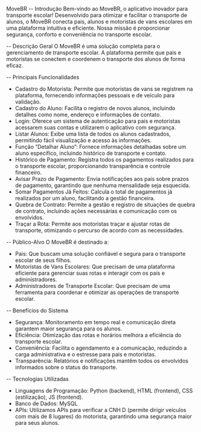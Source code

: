 MoveBR
 -- Introdução
Bem-vindo ao MoveBR, o aplicativo inovador para transporte escolar! Desenvolvido para otimizar e facilitar o transporte de alunos, o MoveBR conecta pais, alunos e motoristas de vans escolares em uma plataforma intuitiva e eficiente. Nossa missão é proporcionar segurança, conforto e conveniência no transporte escolar.

 -- Descrição Geral
O MoveBR é uma solução completa para o gerenciamento de transporte escolar. A plataforma permite que pais e motoristas se conectem e coordenem o transporte dos alunos de forma eficaz.

 -- Principais Funcionalidades
- Cadastro do Motorista: Permite que motoristas de vans se registrem na plataforma, fornecendo informações pessoais e de veículo para validação.
- Cadastro do Aluno: Facilita o registro de novos alunos, incluindo detalhes como nome, endereço e informações de contato.
- Login: Oferece um sistema de autenticação para pais e motoristas acessarem suas contas e utilizarem o aplicativo com segurança.
- Listar Alunos: Exibe uma lista de todos os alunos cadastrados, permitindo fácil visualização e acesso às informações.
- Função “Detalhar Aluno”: Fornece informações detalhadas sobre um aluno específico, incluindo histórico de transporte e contato.
- Histórico de Pagamento: Registra todos os pagamentos realizados para o transporte escolar, proporcionando transparência e controle financeiro.
- Avisar Prazo de Pagamento: Envia notificações aos pais sobre prazos de pagamento, garantindo que nenhuma mensalidade seja esquecida.
- Somar Pagamentos Já Feitos: Calcula o total de pagamentos já realizados por um aluno, facilitando a gestão financeira.
- Quebra de Contrato: Permite a gestão e registro de situações de quebra de contrato, incluindo ações necessárias e comunicação com os envolvidos.
- Traçar a Rota: Permite aos motoristas traçar e ajustar rotas de transporte, otimizando o percurso de acordo com as necessidades.

 -- Público-Alvo
O MoveBR é destinado a:
- Pais: Que buscam uma solução confiável e segura para o transporte escolar de seus filhos.
- Motoristas de Vans Escolares: Que precisam de uma plataforma eficiente para gerenciar suas rotas e interagir com os pais e administradores.
- Administradores de Transporte Escolar: Que precisam de uma ferramenta para coordenar e otimizar as operações de transporte escolar.
  
 -- Benefícios do Sistema
- Segurança: Monitoramento em tempo real e comunicação direta garantem maior segurança para os alunos.
- Eficiência: Otimização das rotas e horários melhora a eficiência do transporte escolar.
- Conveniência: Facilita o agendamento e a comunicação, reduzindo a carga administrativa e o estresse para pais e motoristas.
- Transparência: Relatórios e notificações mantêm todos os envolvidos informados sobre o status do transporte.

 -- Tecnologias Utilizadas
- Linguagens de Programação: Python (backend), HTML (frontend), CSS (estilização), JS (frontend).
- Banco de Dados: MySQL
- APIs: Utilizamos APIs para verificar a CNH D (permite dirigir veículos com mais de 8 lugares) do motorista, garantindo uma segurança maior para seus alunos.

